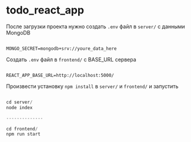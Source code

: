 # todo_react_app

После загрузки проекта нужно создать `.env` файл в `server/` с данными MongoDB

```env

MONGO_SECRET=mongodb+srv://youre_data_here

```

Создать `.env` файл в `frontend/` с BASE_URL сервера

```env

REACT_APP_BASE_URL=http://localhost:5000/

```

Произвести установку `npm install` в `server/` и `frontend/` и запустить

```js

cd server/
node index

--------------

cd frontend/
npm run start

```
